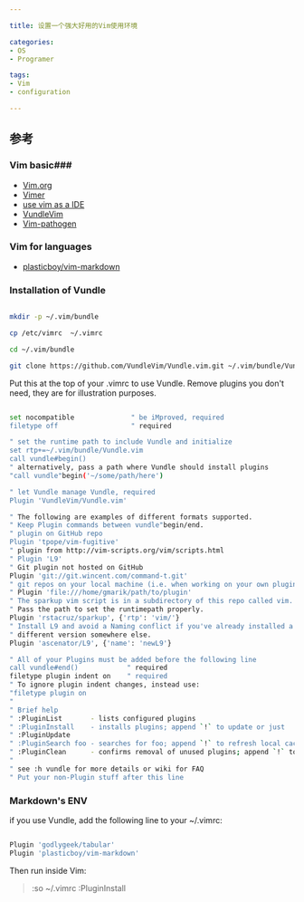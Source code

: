 ```yaml
---

title: 设置一个强大好用的Vim使用环境

categories: 
- OS
- Programer 

tags: 
- Vim  
- configuration  

---
```


## 参考 ##

### Vim basic###

- [Vim.org](http://www.vim.org/)
- [Vimer](http://www.vimer.cn/)
- [use vim as a IDE](https://github.com/yangyangwithgnu/use_vim_as_ide)
- [VundleVim](https://github.com/VundleVim/Vundle.Vim)
- [Vim-pathogen](https://github.com/tpope/vim-pathogen)

### Vim for languages ###

- [plasticboy/vim-markdown](https://github.com/plasticboy/vim-markdown)

    
<!-- more -->

### Installation of Vundle ###

```bash

mkdir -p ~/.vim/bundle

cp /etc/vimrc  ~/.vimrc

cd ~/.vim/bundle

git clone https://github.com/VundleVim/Vundle.vim.git ~/.vim/bundle/Vundle.vim


```

Put this at the top of your .vimrc to use Vundle. Remove plugins you don't need, they are for illustration purposes.

```bash

set nocompatible              " be iMproved, required
filetype off                  " required

" set the runtime path to include Vundle and initialize
set rtp+=~/.vim/bundle/Vundle.vim
call vundle#begin()
" alternatively, pass a path where Vundle should install plugins
"call vundle"begin('~/some/path/here')

" let Vundle manage Vundle, required
Plugin 'VundleVim/Vundle.vim'

" The following are examples of different formats supported.
" Keep Plugin commands between vundle"begin/end.
" plugin on GitHub repo
Plugin 'tpope/vim-fugitive'
" plugin from http://vim-scripts.org/vim/scripts.html
" Plugin 'L9'
" Git plugin not hosted on GitHub
Plugin 'git://git.wincent.com/command-t.git'
" git repos on your local machine (i.e. when working on your own plugin)
" Plugin 'file:///home/gmarik/path/to/plugin'
" The sparkup vim script is in a subdirectory of this repo called vim.
" Pass the path to set the runtimepath properly.
Plugin 'rstacruz/sparkup', {'rtp': 'vim/'}
" Install L9 and avoid a Naming conflict if you've already installed a
" different version somewhere else.
Plugin 'ascenator/L9', {'name': 'newL9'}

" All of your Plugins must be added before the following line
call vundle#end()            " required
filetype plugin indent on    " required
" To ignore plugin indent changes, instead use:
"filetype plugin on
"
" Brief help
" :PluginList       - lists configured plugins
" :PluginInstall    - installs plugins; append `!` to update or just
" :PluginUpdate
" :PluginSearch foo - searches for foo; append `!` to refresh local cache
" :PluginClean      - confirms removal of unused plugins; append `!` to auto-approve removal
"
" see :h vundle for more details or wiki for FAQ
" Put your non-Plugin stuff after this line

```


### Markdown's ENV  ###

if you use Vundle, add the following line to your ~/.vimrc:

```bash

Plugin 'godlygeek/tabular'
Plugin 'plasticboy/vim-markdown'

```

Then run inside Vim:  

> :so ~/.vimrc
> :PluginInstall


